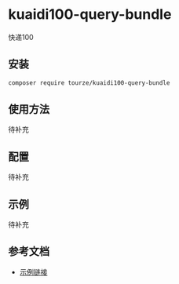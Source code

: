 # kuaidi100-query-bundle

快递100

## 安装

```bash
composer require tourze/kuaidi100-query-bundle
```

## 使用方法

待补充

## 配置

待补充

## 示例

待补充

## 参考文档

- [示例链接](https://example.com)

